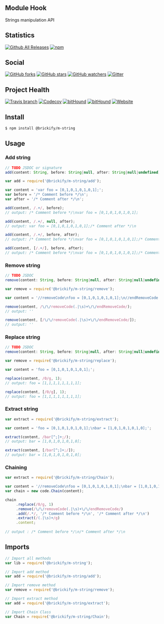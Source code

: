## Module Hook

Strings manipulation API

## Statistics

[![Github All Releases](https://img.shields.io/github/downloads/brickifyjs/module-string/total.svg?style=flat-square)](https://github.com/brickifyjs/module-string)
[![npm](https://img.shields.io/npm/dt/@brickify/m-string.svg?style=flat-square)](https://www.npmjs.com/package/@brickify/m-string)

## Social
[![GitHub forks](https://img.shields.io/github/forks/brickifyjs/module-string.svg?label=Fork&style=flat-square)](https://github.com/brickifyjs/module-string)
[![GitHub stars](https://img.shields.io/github/stars/brickifyjs/module-string.svg?label=Stars&style=flat-square)](https://github.com/brickifyjs/module-string)
[![GitHub watchers](https://img.shields.io/github/watchers/brickifyjs/module-string.svg?label=Watch&style=flat-square)](https://github.com/brickifyjs/module-string)
[![Gitter](https://img.shields.io/gitter/room/brickifyjs/module-string.svg?style=flat-square)](https://gitter.im/brickifyjs/module-string)

## Project Health

[![Travis branch](https://img.shields.io/travis/brickifyjs/module-string/master.svg?style=flat-square)](https://travis-ci.org/brickifyjs/module-string)
[![Codecov](https://img.shields.io/codecov/c/github/brickifyjs/module-string.svg?style=flat-square)](https://codecov.io/gh/brickifyjs/module-string)
[![bitHound](https://img.shields.io/bithound/dependencies/github/brickifyjs/module-string.svg?style=flat-square)](https://www.bithound.io/github/brickifyjs/module-string/master/dependencies/npm)
[![bitHound](https://img.shields.io/bithound/devDependencies/github/brickifyjs/module-string.svg?style=flat-square)](https://www.bithound.io/github/brickifyjs/module-string/master/dependencies/npm)
[![Website](https://img.shields.io/website/https/m-string.js.brickify.io.svg?label=website&style=flat-square)](https://m-string.js.brickify.io)

## Install

```bash
$ npm install @brickify/m-string
```

## Usage

### Add string

```js
// TODO JSDOC or signature
add(content: String, before: String|null, after: String|null|undefined)
```

```js
var add = require('@brickify/m-string/add');

var content = 'var foo = [0,1,0,1,0,1,0,1];';
var before = '/* Comment before */\n';
var after = '/* Comment after */\n';

add(content, /.+/, before);
// output: /* Comment before */\nvar foo = [0,1,0,1,0,1,0,1];

add(content, /.+/, null, after);
// output: var foo = [0,1,0,1,0,1,0,1];/* Comment after */\n

add(content, /.+/, before, after);
// output: /* Comment before */\nvar foo = [0,1,0,1,0,1,0,1];/* Comment after */\n

add(content, [/.+/], before, after);
// output: /* Comment before */\nvar foo = [0,1,0,1,0,1,0,1];/* Comment after */\n
```

### Remove string
```js
// TODO JSDOC
remove(content: String, before: String|null, after: String|null|undefined)
```

```js
var remove = require('@brickify/m-string/remove');

var content = '//removeCode\nfoo = [0,1,0,1,0,1,0,1];\n//endRemoveCode';

remove(content, /\/\/removeCode(.|\s)+\/\/endRemoveCode/);
// output: ''

remove(content, [/\/\/removeCode(.|\s)+\/\/endRemoveCode/]);
// output: ''
```

### Replace string
```js
// TODO JSDOC
remove(content: String, before: String|null, after: String|null|undefined)
```

```js
var remove = require('@brickify/m-string/replace');

var content = 'foo = [0,1,0,1,0,1,0,1];';

replace(content, /0/g, 1);
// output: foo = [1,1,1,1,1,1,1,1];

replace(content, [/0/g], 1);
// output: foo = [1,1,1,1,1,1,1,1];
```

### Extract string

```js
var extract = require('@brickify/m-string/extract');

var content = 'foo = [0,1,0,1,0,1,0,1];\nbar = [1,0,1,0,1,0,1,0];';

extract(content, /bar[^;]+;/);
// output: bar = [1,0,1,0,1,0,1,0];

extract(content, [/bar[^;]+;/]);
// output: bar = [1,0,1,0,1,0,1,0];
```

### Chaining

```js
var extract = require('@brickify/m-string/Chain');

var content = '//removeCode\nfoo = [0,1,0,1,0,1,0,1];\nbar = [1,0,1,0,1,0,1,0];\n//endRemoveCode';
var chain = new code.Chain(content);

chain
     .replace(/0/g, 1)
     .remove(/\/\/removeCode(.|\s)+\/\/endRemoveCode/)
     .add(/.*/, '/* Comment before */\n', '/* Comment after */\n')
     .extract(/(.|\s)+/g)
     .content;
    
// output : /* Comment before */\n/* Comment after */\n
```

## Imports

```js
// Import all methods
var lib = require('@brickify/m-string');

// Import add method
var add = require('@brickify/m-string/add');

// Import remove method
var remove = require('@brickify/m-string/remove');

// Import extract method
var add = require('@brickify/m-string/extract');

// Import Chain Class
var Chain = require('@brickify/m-string/Chain');
```
